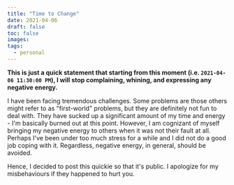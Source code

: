 ```yaml
---
title: "Time to Change"
date: 2021-04-06
draft: false
toc: false
images:
tags:
  - personal
---
```


**This is just a quick statement that starting from this moment (i.e. `2021-04-06 11:30:00 PM`), I will stop complaining, whining, and expressing any negative energy.**

I have been facing tremendous challenges. Some problems are those others might refer to as "first-world" problems, but they are definitely not fun to deal with. They have sucked up a significant amount of my time and energy - I'm basically burned out at this point. However, I am cognizant of myself bringing my negative energy to others when it was not their fault at all. Perhaps I've been under too much stress for a while and I did not do a good job coping with it. Regardless, negative energy, in general, should be avoided.

Hence, I decided to post this quickie so that it's public. I apologize for my misbehaviours if they happened to hurt you.
